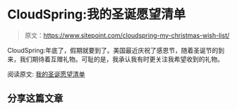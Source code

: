 # CloudSpring:我的圣诞愿望清单

> 原文：<https://www.sitepoint.com/cloudspring-my-christmas-wish-list/>

CloudSpring:年底了，假期就要到了。美国最近庆祝了感恩节，随着圣诞节的到来，我们期待着互赠礼物。可耻的是，我承认我有时更关注我希望收到的礼物。

阅读原文:
[我的圣诞愿望清单](http://feedproxy.google.com/~r/cloudspring/~3/oFzZWZGcbqE/ "My Christmas Wish List")

## 分享这篇文章